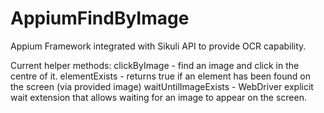 # AppiumFindByImage

Appium Framework integrated with Sikuli API to provide OCR capability. 

Current helper methods:
clickByImage - find an image and click in the centre of it.
elementExists - returns true if an element has been found on the screen (via provided image)
waitUntilImageExists - WebDriver explicit wait extension that allows waiting for an image to appear on the screen.
